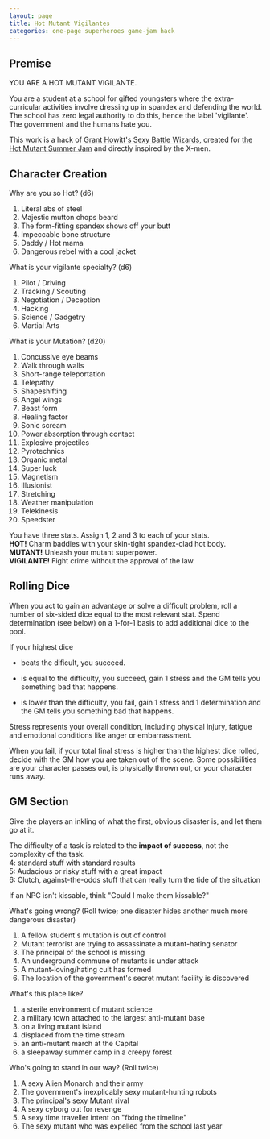 ```yaml
---
layout: page
title: Hot Mutant Vigilantes
categories: one-page superheroes game-jam hack
---
```


## Premise

YOU ARE A HOT MUTANT VIGILANTE. 

You are a student at a school for gifted youngsters where the extra-curricular activities involve dressing up in spandex and defending the world. The school has zero legal authority to do this, hence the label 'vigilante'. The government and the humans hate you.

This work is a hack of [Grant Howitt's Sexy Battle Wizards](https://gshowitt.itch.io/sexy-battle-wizards), created for [the Hot Mutant Summer Jam](https://itch.io/jam/hot-mutant-summer-jam) and directly inspired by the X-men.

## Character Creation

Why are you so Hot? (d6)

1. Literal abs of steel
2. Majestic mutton chops beard
3. The form-fitting spandex shows off your butt
4. Impeccable bone structure
5. Daddy / Hot mama 
6. Dangerous rebel with a cool jacket

What is your vigilante specialty? (d6)

1. Pilot / Driving
2. Tracking / Scouting
3. Negotiation / Deception
4. Hacking
5. Science / Gadgetry
6. Martial Arts

What is your Mutation? (d20)

1. Concussive eye beams
2. Walk through walls
3. Short-range teleportation
4. Telepathy
5. Shapeshifting
6. Angel wings
7. Beast form
8. Healing factor
9. Sonic scream
10. Power absorption through contact
11. Explosive projectiles
12. Pyrotechnics
13. Organic metal
14. Super luck
15. Magnetism
16. Illusionist
17. Stretching
18. Weather manipulation
19. Telekinesis
20. Speedster

You have three stats. Assign 1, 2 and 3 to each of your stats.  
**HOT!** Charm baddies with your skin-tight spandex-clad hot body.  
**MUTANT!** Unleash your mutant superpower.  
**VIGILANTE!** Fight crime without the approval of the law.

## Rolling Dice

When you act to gain an advantage or solve a difficult problem, roll a number of six-sided dice equal to the most relevant stat. Spend determination (see below) on a 1-for-1 basis to add additional dice to the pool.

If your highest dice

* beats the dificult, you succeed.

* is equal to the difficulty, you succeed, gain 1 stress and the GM tells you something bad that happens.

* is lower than the difficulty, you fail, gain 1 stress and 1 determination and the GM tells you something bad that happens.

Stress represents your overall condition, including physical injury, fatigue and emotional conditions like anger or embarrassment. 

When you fail, if your total final stress is higher than the highest dice rolled, decide with the GM how you are taken out of the scene. Some possibilities are your character passes out, is physically thrown out, or your character runs away.

## GM Section

Give the players an inkling of what the first, obvious disaster is, and let them go at it.

The difficulty of a task is related to the **impact of success**, not the complexity of the task.  
4: standard stuff with standard results  
5: Audacious or risky stuff with a great impact  
6: Clutch, against-the-odds stuff that can really turn the tide of the situation  

If an NPC isn't kissable, think "Could I make them kissable?"

What's going wrong? (Roll twice; one disaster hides another much more dangerous disaster)

1. A fellow student's mutation is out of control
2. Mutant terrorist are trying to assassinate a mutant-hating senator
3. The principal of the school is missing
4. An underground commune of mutants is under attack
5. A mutant-loving/hating cult has formed
6. The location of the government's secret mutant facility is discovered

What's this place like?

1. a sterile environment of mutant science
2. a military town attached to the largest anti-mutant base
3. on a living mutant island
4. displaced from the time stream
5. an anti-mutant march at the Capital
6. a sleepaway summer camp in a creepy forest

Who's going to stand in our way? (Roll twice)

1. A sexy Alien Monarch and their army
2. The government's inexplicably sexy mutant-hunting robots
3. The principal's sexy Mutant rival
4. A sexy cyborg out for revenge
5. A sexy time traveller intent on "fixing the timeline"
6. The sexy mutant who was expelled from the school last year
